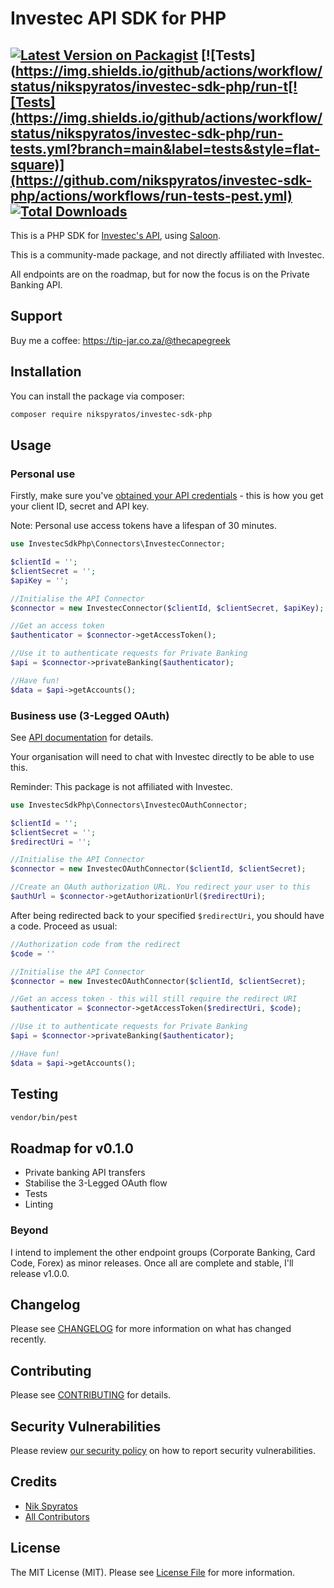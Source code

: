 # Investec API SDK for PHP

[![Latest Version on Packagist](https://img.shields.io/packagist/v/nikspyratos/investec-sdk-php.svg?style=flat-square)](https://packagist.org/packages/nikspyratos/investec-sdk-php)
[![Tests](https://img.shields.io/github/actions/workflow/status/nikspyratos/investec-sdk-php/run-t[![Tests](https://img.shields.io/github/actions/workflow/status/nikspyratos/investec-sdk-php/run-tests.yml?branch=main&label=tests&style=flat-square)](https://github.com/nikspyratos/investec-sdk-php/actions/workflows/run-tests-pest.yml)
[![Total Downloads](https://img.shields.io/packagist/dt/nikspyratos/investec-sdk-php.svg?style=flat-square)](https://packagist.org/packages/nikspyratos/investec-sdk-php)
---

This is a PHP SDK for [Investec's API](https://developer.investec.com/za/api-products/), using [Saloon](https://github.com/Sammyjo20/Saloon).

This is a community-made package, and not directly affiliated with Investec.

All endpoints are on the roadmap, but for now the focus is on the Private Banking API.

## Support

Buy me a coffee: https://tip-jar.co.za/@thecapegreek

## Installation

You can install the package via composer:

```bash
composer require nikspyratos/investec-sdk-php
```

## Usage

### Personal use

Firstly, make sure you've [obtained your API credentials](https://offerzen.gitbook.io/programmable-banking-community-wiki/get-started/api-quick-start-guide#how-to-get-your-api-keys) - this is how you get your client ID, secret and API key.

Note: Personal use access tokens have a lifespan of 30 minutes.

```php
use InvestecSdkPhp\Connectors\InvestecConnector;

$clientId = '';
$clientSecret = '';
$apiKey = '';

//Initialise the API Connector
$connector = new InvestecConnector($clientId, $clientSecret, $apiKey);

//Get an access token
$authenticator = $connector->getAccessToken();

//Use it to authenticate requests for Private Banking
$api = $connector->privateBanking($authenticator);

//Have fun!
$data = $api->getAccounts();
```

### Business use (3-Legged OAuth)

See [API documentation](https://developer.investec.com/za/api-products) for details.

Your organisation will need to chat with Investec directly to be able to use this.

Reminder: This package is not affiliated with Investec.

```php
use InvestecSdkPhp\Connectors\InvestecOAuthConnector;

$clientId = '';
$clientSecret = '';
$redirectUri = '';

//Initialise the API Connector
$connector = new InvestecOAuthConnector($clientId, $clientSecret);

//Create an OAuth authorization URL. You redirect your user to this
$authUrl = $connector->getAuthorizationUrl($redirectUri);
```
After being redirected back to your specified `$redirectUri`, you should have a code. Proceed as usual:
```php
//Authorization code from the redirect
$code = ''

//Initialise the API Connector
$connector = new InvestecOAuthConnector($clientId, $clientSecret);

//Get an access token - this will still require the redirect URI
$authenticator = $connector->getAccessToken($redirectUri, $code);

//Use it to authenticate requests for Private Banking
$api = $connector->privateBanking($authenticator);

//Have fun!
$data = $api->getAccounts();
```

## Testing

```bash
vendor/bin/pest
```

## Roadmap for v0.1.0

- Private banking API transfers
- Stabilise the 3-Legged OAuth flow
- Tests
- Linting

### Beyond

I intend to implement the other endpoint groups (Corporate Banking, Card Code, Forex) as minor releases. Once all are complete and stable, I'll release v1.0.0.

## Changelog

Please see [CHANGELOG](CHANGELOG.md) for more information on what has changed recently.

## Contributing

Please see [CONTRIBUTING](https://github.com/spatie/.github/blob/main/CONTRIBUTING.md) for details.

## Security Vulnerabilities

Please review [our security policy](../../security/policy) on how to report security vulnerabilities.

## Credits

- [Nik Spyratos](https://github.com/nikspyratos)
- [All Contributors](../../contributors)

## License

The MIT License (MIT). Please see [License File](LICENSE.md) for more information.
